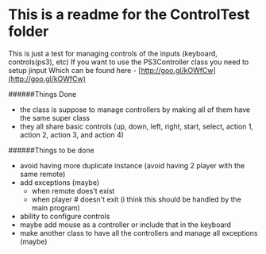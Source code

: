 # This is a readme for the ControlTest folder

This is just a test for managing controls of the inputs (keyboard, controls(ps3), etc)
If you want to use the PS3Controller class you need to setup jinput
Which can be found here - [http://goo.gl/kOWfCw](http://goo.gl/kOWfCw)

######Things Done
- the class is suppose to manage controllers by making all of them have the same super class
- they all share basic controls (up, down, left, right, start, select, action 1, action 2, action 3, and action 4)


######Things to be done
- avoid having more duplicate instance (avoid having 2 player with the same remote)
- add exceptions (maybe)
  - when remote does't exist
  - when player # doesn't exit (i think this should be handled by the main program)
- ability to configure controls
- maybe add mouse as a controller or include that in the keyboard
- make another class to have all the controllers and manage all exceptions (maybe)
